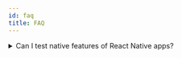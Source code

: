 ```yaml
---
id: faq
title: FAQ
---
```


<details>
  <summary>Can I test native features of React Native apps?</summary>

<br />
<p>Short answer: no.</p>

React Native Testing Library does not provide a full React Native runtime since that would require running on physical device
or iOS simulator/Android emulator to provision the underlying OS and platform APIs.

Instead of using React Native renderer, it simulates only the JavaScript part of its runtime by 
using [React Test Renderer](https://reactjs.org/docs/test-renderer.html) while providing queries
and `fireEvent` APIs that mimick certain behaviors from the real runtime.

This approach has certain benefits and shortfalls. On the positive side:

- it allows testing most of the logic of regular React Native apps
- it allows running test on any OS supported by Jest, or other test runner, e.g. on CI
- it uses much less resources than full runtime simulation
- you can use Jest fake timers

The the negative side:

- you cannot test native features
- certain JavaScript features might not be perfectly simulated, but we are working on it

For instance, [react-native's ScrollView](https://reactnative.dev/docs/scrollview) has several props that depend on native calls. While you can trigger `onScroll` call with `fireEvent.scroll`, `onMomentumScrollBegin` is called from the native side and will therefore not be called.

</details>

